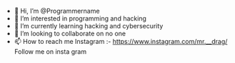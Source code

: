 - 👋 Hi, I’m @Programmername
- 👀 I’m interested in programming and hacking
- 🌱 I’m currently learning hacking and cybersecurity
- 💞️ I’m looking to collaborate on no one
- 📫 How to reach me 
Instagram :- https://www.instagram.com/mr.__drag/
Follow me on insta gram

<!---
Programmername/Programmername is a ✨ special ✨ repository because its `README.md` (this file) appears on your GitHub profile.
You can click the Preview link to take a look at your changes.
--->
